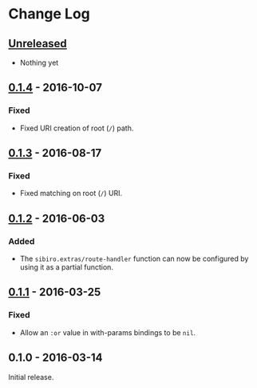 # Change Log

## [Unreleased]
- Nothing yet

## [0.1.4] - 2016-10-07
### Fixed
- Fixed URI creation of root (`/`) path.

## [0.1.3] - 2016-08-17
### Fixed
- Fixed matching on root (`/`) URI.

## [0.1.2] - 2016-06-03
### Added
- The `sibiro.extras/route-handler` function can now be configured by
  using it as a partial function.


## [0.1.1] - 2016-03-25
### Fixed
- Allow an `:or` value in with-params bindings to be `nil`.


## 0.1.0 - 2016-03-14
Initial release.

[Unreleased]: https://github.com/aroemers/sibiro/compare/v0.1.4...HEAD
[0.1.1]: https://github.com/aroemers/sibiro/compare/v0.1.0...v0.1.1
[0.1.2]: https://github.com/aroemers/sibiro/compare/v0.1.1...v0.1.2
[0.1.3]: https://github.com/aroemers/sibiro/compare/v0.1.2...v0.1.3
[0.1.4]: https://github.com/aroemers/sibiro/compare/v0.1.3...v0.1.4

